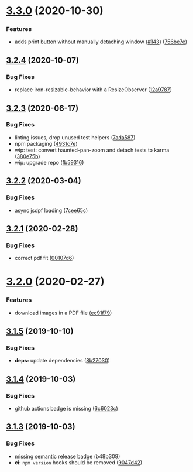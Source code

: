 # [3.3.0](https://github.com/neovici/cosmoz-image-viewer/compare/v3.2.4...v3.3.0) (2020-10-30)


### Features

* adds print button without manually detaching window ([#143](https://github.com/neovici/cosmoz-image-viewer/issues/143)) ([756be7e](https://github.com/neovici/cosmoz-image-viewer/commit/756be7e9ae8f4f137678f0252e6230dd55fa13d8))

## [3.2.4](https://github.com/neovici/cosmoz-image-viewer/compare/v3.2.3...v3.2.4) (2020-10-07)


### Bug Fixes

* replace iron-resizable-behavior with a ResizeObserver ([12a9787](https://github.com/neovici/cosmoz-image-viewer/commit/12a978716bb95e3b5a26d18ab0ef58c8d67c96c3))

## [3.2.3](https://github.com/neovici/cosmoz-image-viewer/compare/v3.2.2...v3.2.3) (2020-06-17)


### Bug Fixes

* linting issues, drop unused test helpers ([7ada587](https://github.com/neovici/cosmoz-image-viewer/commit/7ada587bf38af5b08127c1e8a2a6e5ba32f13e8b))
* npm packaging ([4931c7e](https://github.com/neovici/cosmoz-image-viewer/commit/4931c7eb8fd08df21ce8acf02bab070878fa48a2))
* wip: test: convert haunted-pan-zoom and detach tests to karma ([380e75b](https://github.com/neovici/cosmoz-image-viewer/commit/380e75b32591b24e6f131694cec780d907a48455))
* wip: upgrade repo ([fb59316](https://github.com/neovici/cosmoz-image-viewer/commit/fb593165ad3cbc559e69a0172c7489e90e7a0158))

## [3.2.2](https://github.com/neovici/cosmoz-image-viewer/compare/v3.2.1...v3.2.2) (2020-03-04)


### Bug Fixes

* async jsdpf loading ([7cee65c](https://github.com/neovici/cosmoz-image-viewer/commit/7cee65c1c280ad8b534570194dc7eb6147a2d5dd))

## [3.2.1](https://github.com/neovici/cosmoz-image-viewer/compare/v3.2.0...v3.2.1) (2020-02-28)


### Bug Fixes

* correct pdf fit ([00107d6](https://github.com/neovici/cosmoz-image-viewer/commit/00107d66b198b8f0ef461091793b87e4554fcee8))

# [3.2.0](https://github.com/neovici/cosmoz-image-viewer/compare/v3.1.5...v3.2.0) (2020-02-27)


### Features

* download images in a PDF file ([ec91f79](https://github.com/neovici/cosmoz-image-viewer/commit/ec91f797cc9a455a55b8aa7df7af949cdaaf34b7))

## [3.1.5](https://github.com/neovici/cosmoz-image-viewer/compare/v3.1.4...v3.1.5) (2019-10-10)


### Bug Fixes

* **deps:** update dependencies ([8b27030](https://github.com/neovici/cosmoz-image-viewer/commit/8b27030))

## [3.1.4](https://github.com/neovici/cosmoz-image-viewer/compare/v3.1.3...v3.1.4) (2019-10-03)


### Bug Fixes

* github actions badge is missing ([6c6023c](https://github.com/neovici/cosmoz-image-viewer/commit/6c6023c))

## [3.1.3](https://github.com/neovici/cosmoz-image-viewer/compare/v3.1.2...v3.1.3) (2019-10-03)


### Bug Fixes

* missing semantic release badge ([b48b309](https://github.com/neovici/cosmoz-image-viewer/commit/b48b309))
* **ci:** `npm version` hooks should be removed ([9047d42](https://github.com/neovici/cosmoz-image-viewer/commit/9047d42))
